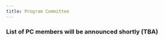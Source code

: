 ```yaml
---
title: Program Committee
---
```


### List of PC members will be announced shortly (TBA) ###

<!--

- *Maurizio Atzori*, University of Cagliari, Italy (chair)
- *Adina M. Panchea*, LIX*, Cosynus team*, Ecole Polytechnique, France (chair)
- *Lubomir Stanchev*, Cal Poly, USA (chair)
- *Abhijin Adiga*, Biocomplexity Institute of Virginia Tech, USA 
- *Amparo Alonso-Betanzos*, University of A Coruña, Spain 
- *Martin Atzmueller*, Tilburg University, Netherlands 
- *Elena Baralis*, Politecnico di Torino, Italy 
- *Rohan Baxter*, ATO, Australia 
- *Rajmonda Caceres*, Massachusetts Institute of Technology, USA 
- *Stefano Ceri*, Politecnico di Milano, Italy 
- *Keith C.C. Chan*, The Hong Kong Polytechnic University, China 
- *Alexandre Chapoutot*, ENSTA ParisTech, France 
- *Abon Chaudhuri*, WalmartLabs, USA 
- *Muhao Chen*, University of California*, Los Angeles, USA 
- *Ming-Syan Chen*, National Taiwan University, Taiwan 
- *Xueqi Cheng*, Institute of Computing Technology*, CAS*, China 
- *Alfredo Cuzzocrea*, ICAR-CNR and University of Calabria, Italy 
- *Ernesto Damiani*, University of Padova, Italy 
- *Ayhan Demiriz*, Gebze Technical University, Turkey 
- *Cheng Deng*, Xidian University, China 
- *Anne Denton*, North Dakota State University, USA 
- *Josep Domingo-Ferrer*, Universitat Rovira i Virgili, Italy 
- *Bo Du*, Wuhan University, China 
- *Francois Ferland*, Université de Sherbrooke, Canada 
- *Matjaz Gams*, Jozef Stefan Institute*, Jamova 39*, Ljubljana*, Slovenia 
- *Chen Gong*, Shanghai Jiao Tong University, China 
- *Patrick Henaff*, LORIA UMR 7503*, University of Lorraine*, INRIA,CNRS, France 
- *Matteo Interlandi*, Microsoft, USA 
- *Minhao Jiang*, The Hong Kong University of Science and Technology, China 
- *Jaap Kamps*, University of Amsterdam, Netherlands 
- *Kristian Kersting*, TU Darmstadt, Germany 
- *Franz Kurfess*, Cal Poly SLO, USA 
- *Anne Laurent*, LIRMM - *UM, France 
- *Maurizio Lenzerini*, Università di Roma "La Sapienza", Italy 
- *Yaliang Li*, Tencent Medical AI Lab, USA 
- *Yan Li*, University of Michigan , USA
- *Shuai Li*, University of Cambridge, USA 
- *Stijn Luca*, Katholieke Universiteit Leuven, Belgium 
- *Simone Ludwig*, North Dakota State University, USA 
- *Brad Malin*, Vanderbilt University, USA 
- *Brandeis Marshall*, Spelman College, USA 
- *Elio Masciari*, ICAR-CNR, Italy 
- *Florent Masseglia*, INRIA, France 
- *Mirjana Mazuran*, Politecnico di Milano, Italy 
- *Giuseppe M. Mazzeo*, Facebook, USA 
- *Pasquale Minervini*, University College London, UK 
- *Mirco Nanni*, KDD-Lab ISTI-CNR Pisa, Italy 
- *Ion Necoara*, Politehnica University Bucharest, Romania 
- *Severus Constantin Olteanu*, University of Lille 1, Spain 
- *Andrei Patrascu*, University of Bucharest, Romania  
- *Rasmus Pedersen*, Copenhagen Business School, Sweden 
- *Barbara Pes*, Università degli Studi di Cagliari*, Dipartimento di Matematica e Informatica, Italy 
- *Hai Phan*, New Jersey Institute of Technology, USA 
- *Gianvito Pio*, University of Bari "Aldo Moro", Italy 
- *Lorenza Saitta*, Universita del Piemonte Orientale, Italy 
- *Stefan Schwab*, Karlsruhe Institute of Technology, Germany 
- *Pavel Senin*, Los Alamos National Laboratory, USA 
- *Dan Simovici*, University of Massachusetts Boston, USA 
- *Dongjin Song*, NEC Labs America, USA 
- *Lini Thomas*, IIIT Hyderabad, India 
- *Jason Wang*, New Jersey Institute of Technology, USA 
- *Keli Xiao*, Stony Brook University, USA 
- *Chang Xu*, The University of Sydney, Australia 
- *Yibo Yao*, Washington State University, USA 
- *Hongzhi Yin*, The University of Queensland, Australia 
- *Philip Yu*, University of Illinois at Chicago, USA 
- *Carlo Zaniolo*, University of California*, Los Angeles, USA 
- *Kun Zhang*, Xavier University of Louisiana, USA 
- *Xingquan Zhu*, Florida Atlantic University, USA 

-->
